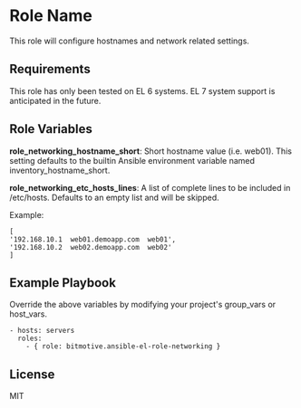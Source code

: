 Role Name
=========

This role will configure hostnames and network related settings.

Requirements
------------

This role has only been tested on EL 6 systems. EL 7 system support is anticipated in the future.

Role Variables
--------------

__role\_networking\_hostname\_short__: Short hostname value (i.e. web01). This setting defaults to the builtin Ansible environment variable named inventory_hostname_short.

__role\_networking\_etc\_hosts\_lines__: A list of complete lines to be included in /etc/hosts. Defaults to an empty list and will be skipped.

Example:
```
[
'192.168.10.1  web01.demoapp.com  web01',
'192.168.10.2  web02.demoapp.com  web02'
]
```

Example Playbook
----------------

Override the above variables by modifying your project's group_vars or host_vars.

```
- hosts: servers
  roles:
    - { role: bitmotive.ansible-el-role-networking }
```

License
-------

MIT
